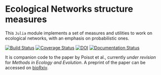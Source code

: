 # Ecological Networks structure measures

This `Julia` module implements a set of measures and utilities to work on
ecological networks, with an emphasis on probabilistic ones.

[![Build Status](https://travis-ci.org/PoisotLab/ProbabilisticNetwork.jl.svg?branch=master)](https://travis-ci.org/PoisotLab/ProbabilisticNetwork.jl)
[![Coverage Status](https://coveralls.io/repos/PoisotLab/ProbabilisticNetwork.jl/badge.svg)](https://coveralls.io/r/PoisotLab/ProbabilisticNetwork.jl)
[![DOI](https://zenodo.org/badge/doi/10.5281/zenodo.16578.svg)](http://dx.doi.org/10.5281/zenodo.16578)
[![Documentation Status](https://readthedocs.org/projects/probabilisticnetworkjl/badge/?version=latest)](http://probabilisticnetworkjl.readthedocs.org/en/latest/)

It is companion code to the paper by Poisot et al., currently *under revision*
for *Methods in Ecology and Evolution*. A preprint of the paper can be accessed
on [bioRxiv][brxpaper].

[brxpaper]: http://biorxiv.org/content/early/2015/03/13/016485
